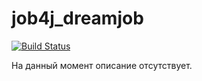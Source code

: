 # job4j_dreamjob

[![Build Status](https://app.travis-ci.com/meavv/job4j_dreamjob.svg?branch=main)](https://app.travis-ci.com/meavv/job4j_dreamjob)

На данный момент описание отсутствует.